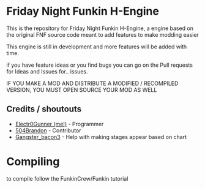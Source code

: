 # Friday Night Funkin H-Engine

This is the repository for Friday Night Funkin H-Engine, a engine based on the original FNF source code meant to add features to make modding easier

This engine is still in development and more features will be added with time.

if you have feature ideas or you find bugs you can go on the Pull requests for Ideas and Issues for.. issues.

IF YOU MAKE A MOD AND DISTRIBUTE A MODIFIED / RECOMPILED VERSION, YOU MUST OPEN SOURCE YOUR MOD AS WELL

## Credits / shoutouts

- [Electr0Gunner (me!)](https://twitter.com/Electr0Gunner) - Programmer
- [504Brandon](https://github.com/504brandon) - Contributor
- [Gangster_bacon3](https://www.youtube.com/channel/UCvdmgoCsWhcVPSwB7h91GEg) - Help with making stages appear based on chart

# Compiling
to compile follow the FunkinCrew/Funkin tutorial
